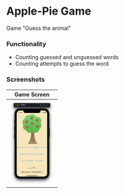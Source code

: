 # Apple-Pie Game

Game "Guess the animal"

### Functionality

- Counting guessed and unguessed words
- Counting attempts to guess the word

### Screenshots

|  Game Screen |
|:--------:|
|<img src="./screenshots/screenshot1.png" width="120">|